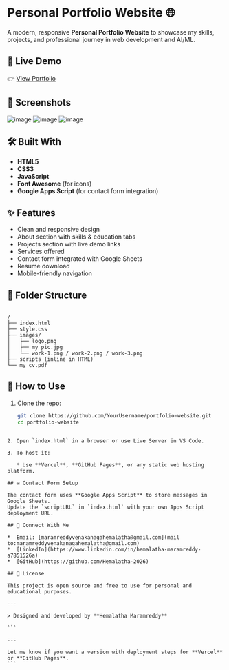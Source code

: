 # Personal Portfolio Website 🌐

A modern, responsive **Personal Portfolio Website** to showcase my skills, projects, and professional journey in web development and AI/ML.

## 🔗 Live Demo
👉 [View Portfolio](https://my-portfolio-six-lime-33.vercel.app/)

## 📸 Screenshots
![image](https://github.com/user-attachments/assets/e8f64b1f-a99f-4e6d-8b69-905866bef93b)
![image](https://github.com/user-attachments/assets/f28bfffb-355d-4b9a-bd59-e803399d7f4c)
![image](https://github.com/user-attachments/assets/d49226ef-8d19-4698-a140-698eba1aae31)



## 🛠️ Built With

- **HTML5**
- **CSS3**
- **JavaScript**
- **Font Awesome** (for icons)
- **Google Apps Script** (for contact form integration)

## ✨ Features

-  Clean and responsive design
-  About section with skills & education tabs
-  Projects section with live demo links
-  Services offered
-  Contact form integrated with Google Sheets
-  Resume download
-  Mobile-friendly navigation

## 📁 Folder Structure

```

/
├── index.html
├── style.css
├── images/
│   ├── logo.png
│   ├── my pic.jpg
│   └── work-1.png / work-2.png / work-3.png
├── scripts (inline in HTML)
└── my cv.pdf

````

## 🚀 How to Use

1. Clone the repo:
   ```bash
   git clone https://github.com/YourUsername/portfolio-website.git
   cd portfolio-website
````

2. Open `index.html` in a browser or use Live Server in VS Code.

3. To host it:

   * Use **Vercel**, **GitHub Pages**, or any static web hosting platform.

## ✉️ Contact Form Setup

The contact form uses **Google Apps Script** to store messages in Google Sheets.
Update the `scriptURL` in `index.html` with your own Apps Script deployment URL.

## 🔗 Connect With Me

*  Email: [maramreddyvenakanagahemalatha@gmail.com](mail to:maramreddyvenakanagahemalatha@gmail.com)
*  [LinkedIn](https://www.linkedin.com/in/hemalatha-maramreddy-a7851526a)
*  [GitHub](https://github.com/Hemalatha-2026)

## 📄 License

This project is open source and free to use for personal and educational purposes.

---

> Designed and developed by **Hemalatha Maramreddy**

```

---

Let me know if you want a version with deployment steps for **Vercel** or **GitHub Pages**.
```

